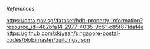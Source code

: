 *References*

https://data.gov.sg/dataset/hdb-property-information?resource_id=482bfa14-2977-4035-9c61-c85f871daf4e
https://github.com/xkjyeah/singapore-postal-codes/blob/master/buildings.json
